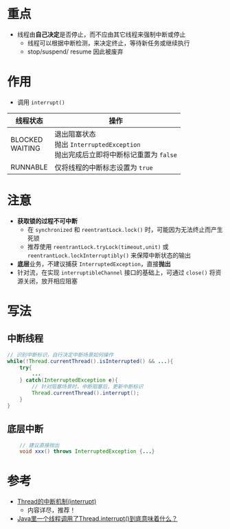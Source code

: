 # 重点
- 线程由**自己决定**是否停止，而不应由其它线程来强制中断或停止
    - 线程可以根据中断检测，来决定终止，等待新任务或继续执行
    - stop/suspend/ resume 因此被废弃

# 作用
- 调用 `interrupt()`

| 线程状态           | 操作                                                                                  |
|--------------------|-------------------------------------------------------------------------------------|
| BLOCKED<br>WAITING | 退出阻塞状态<br>抛出 `InterruptedException`<br>抛出完成后立即将中断标记重置为 `false` |
| RUNNABLE           | 仅将线程的中断标志设置为 `true`                                                       |

# 注意
- **获取锁的过程不可中断**
    - 在 `synchronized` 和 `reentrantLock.lock()` 时，可能因为无法终止而产生死锁
    - 推荐使用 `reentrantLock.tryLock(timeout,unit)` 或 `reentrantLock.lockInterruptibly()` 来保障中断状态的输出
- **底层**业务，不建议捕获 `InterruptedException`，直接**抛出**
- 针对流，在实现 `interruptibleChannel` 接口的基础上，可通过 `close()` 将资源关闭，放开相应阻塞

# 写法
## 中断线程

```java
// 识别中断标识，自行决定中断场景如何操作
while(!Thread.currentThread().isInterrupted() && ...){
    try{
        ...
    } catch(InterruptedException e){
        // 针对阻塞场景时，中断阻塞后，更新中断标识 
        Thread.currentThread().interrupt();
    }
}
```

## 底层中断

```java
    // 建议直接抛出
    void xxx() throws InterruptedException {...}
```

# 参考
- [Thread的中断机制(interrupt)](https://www.cnblogs.com/onlywujun/p/3565082.html)
    - 内容详尽，推荐！
- [Java里一个线程调用了Thread.interrupt()到底意味着什么？](https://www.zhihu.com/question/41048032)

